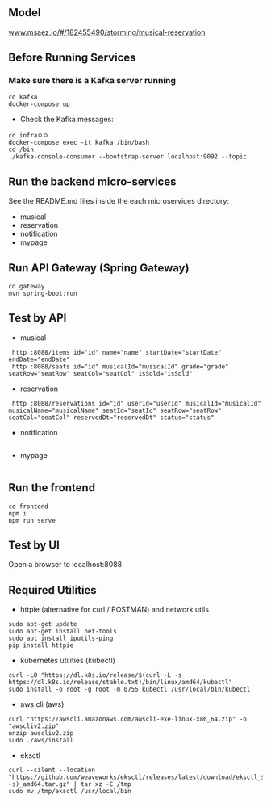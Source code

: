 # 

## Model
www.msaez.io/#/182455490/storming/musical-reservation

## Before Running Services
### Make sure there is a Kafka server running
```
cd kafka
docker-compose up
```
- Check the Kafka messages:
```
cd infraㅇㅇ
docker-compose exec -it kafka /bin/bash
cd /bin
./kafka-console-consumer --bootstrap-server localhost:9092 --topic
```

## Run the backend micro-services
See the README.md files inside the each microservices directory:

- musical
- reservation
- notification
- mypage


## Run API Gateway (Spring Gateway)
```
cd gateway
mvn spring-boot:run
```

## Test by API
- musical
```
 http :8088/items id="id" name="name" startDate="startDate" endDate="endDate" 
 http :8088/seats id="id" musicalId="musicalId" grade="grade" seatRow="seatRow" seatCol="seatCol" isSold="isSold" 
```
- reservation
```
 http :8088/reservations id="id" userId="userId" musicalId="musicalId" musicalName="musicalName" seatId="seatId" seatRow="seatRow" seatCol="seatCol" reservedDt="reservedDt" status="status" 
```
- notification
```
```
- mypage
```
```


## Run the frontend
```
cd frontend
npm i
npm run serve
```

## Test by UI
Open a browser to localhost:8088

## Required Utilities

- httpie (alternative for curl / POSTMAN) and network utils
```
sudo apt-get update
sudo apt-get install net-tools
sudo apt install iputils-ping
pip install httpie
```

- kubernetes utilities (kubectl)
```
curl -LO "https://dl.k8s.io/release/$(curl -L -s https://dl.k8s.io/release/stable.txt)/bin/linux/amd64/kubectl"
sudo install -o root -g root -m 0755 kubectl /usr/local/bin/kubectl
```

- aws cli (aws)
```
curl "https://awscli.amazonaws.com/awscli-exe-linux-x86_64.zip" -o "awscliv2.zip"
unzip awscliv2.zip
sudo ./aws/install
```

- eksctl 
```
curl --silent --location "https://github.com/weaveworks/eksctl/releases/latest/download/eksctl_$(uname -s)_amd64.tar.gz" | tar xz -C /tmp
sudo mv /tmp/eksctl /usr/local/bin
```


